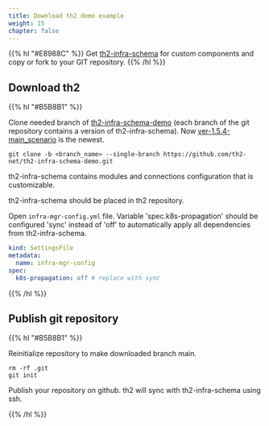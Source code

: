 ```yaml
---
title: Download th2 demo example
weight: 15
chapter: false
---
```


{{% hl "#E8988C" %}}
Get [th2-infra-schema](https://github.com/th2-net/th2-infra-demo-configuration) for custom components and copy or fork to your GIT repository.
{{% /hl %}}

## Download th2

{{% hl "#B5B8B1" %}}

Clone needed branch of [th2-infra-schema-demo](https://github.com/th2-net/th2-infra-schema-demo/tree/master) 
(each branch of the git repository contains a version of th2-infra-schema). 
Now [ver-1.5.4-main_scenario](https://github.com/th2-net/th2-infra-schema-demo/tree/ver-1.5.4-main_scenario) is the newest.

```shell
git clone -b <branch_name> --single-branch https://github.com/th2-net/th2-infra-schema-demo.git
```

th2-infra-schema contains modules and connections configuration that is customizable.

th2-infra-schema should be placed in th2 repository.

Open `infra-mgr-config.yml` file. Variable 'spec.k8s-propagation' should be configured 'sync' instead of 'off' to automatically apply all dependencies from th2-infra-schema.

```yml
kind: SettingsFile
metadata:
  name: infra-mgr-config
spec:
  k8s-propagation: off # replace with sync
```
{{% /hl %}}

## Publish git repository

{{% hl "#B5B8B1" %}}

Reinitialize repository to make downloaded branch main.

```shell
rm -rf .git
git init
```

Publish your repository on github. th2 will sync 
with th2-infra-schema using ssh.

{{% /hl %}}
